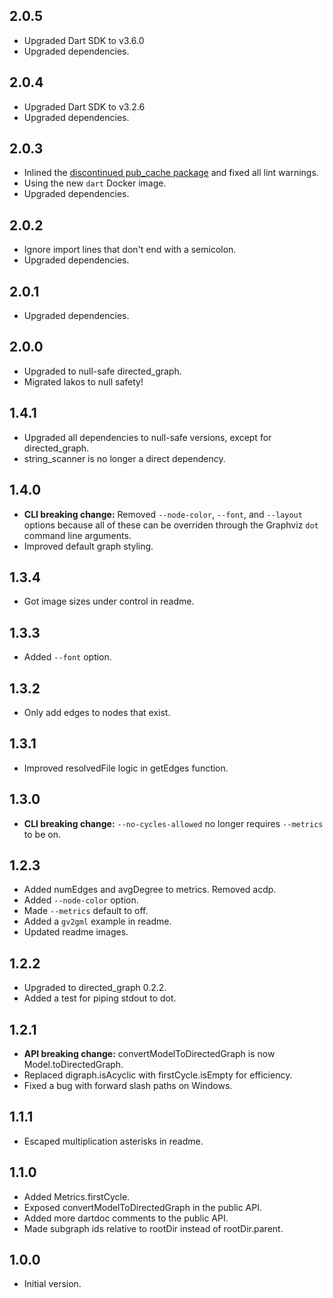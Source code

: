 ## 2.0.5

- Upgraded Dart SDK to v3.6.0
- Upgraded dependencies.

## 2.0.4

- Upgraded Dart SDK to v3.2.6
- Upgraded dependencies.


## 2.0.3

- Inlined the [discontinued pub_cache package](https://github.com/google/pub_cache/issues/48) and fixed all lint warnings.
- Using the new `dart` Docker image.
- Upgraded dependencies.

## 2.0.2

- Ignore import lines that don't end with a semicolon.
- Upgraded dependencies.

## 2.0.1

- Upgraded dependencies.

## 2.0.0

- Upgraded to null-safe directed_graph.
- Migrated lakos to null safety!

## 1.4.1

- Upgraded all dependencies to null-safe versions, except for directed_graph.
- string_scanner is no longer a direct dependency.

## 1.4.0

- **CLI breaking change:** Removed `--node-color`, `--font`, and `--layout` options because all of these can be overriden through the Graphviz `dot` command line arguments.
- Improved default graph styling.

## 1.3.4

- Got image sizes under control in readme.

## 1.3.3

- Added `--font` option.

## 1.3.2

- Only add edges to nodes that exist.

## 1.3.1

- Improved resolvedFile logic in getEdges function.

## 1.3.0

- **CLI breaking change:** `--no-cycles-allowed` no longer requires `--metrics` to be on.

## 1.2.3

- Added numEdges and avgDegree to metrics. Removed acdp.
- Added `--node-color` option.
- Made `--metrics` default to off.
- Added a `gv2gml` example in readme.
- Updated readme images.

## 1.2.2

- Upgraded to directed_graph 0.2.2.
- Added a test for piping stdout to dot.

## 1.2.1

- **API breaking change:** convertModelToDirectedGraph is now Model.toDirectedGraph.
- Replaced digraph.isAcyclic with firstCycle.isEmpty for efficiency.
- Fixed a bug with forward slash paths on Windows.

## 1.1.1

- Escaped multiplication asterisks in readme.

## 1.1.0

- Added Metrics.firstCycle.
- Exposed convertModelToDirectedGraph in the public API.
- Added more dartdoc comments to the public API.
- Made subgraph ids relative to rootDir instead of rootDir.parent.

## 1.0.0

- Initial version.
